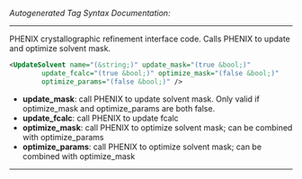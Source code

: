 _Autogenerated Tag Syntax Documentation:_

---
PHENIX crystallographic refinement interface code.  Calls PHENIX to update and optimize solvent mask.

```xml
<UpdateSolvent name="(&string;)" update_mask="(true &bool;)"
        update_fcalc="(true &bool;)" optimize_mask="(false &bool;)"
        optimize_params="(false &bool;)" />
```

-   **update_mask**: call PHENIX to update solvent mask. Only valid if optimize_mask and optimize_params are both false.
-   **update_fcalc**: call PHENIX to update fcalc
-   **optimize_mask**: call PHENIX to optimize solvent mask; can be combined with optimize_params
-   **optimize_params**: call PHENIX to optimize solvent mask; can be combined with optimize_mask

---
